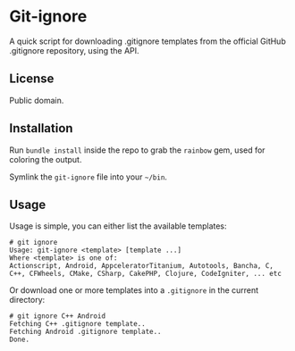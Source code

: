 Git-ignore
===

A quick script for downloading .gitignore templates from the official GitHub .gitignore repository, using the API.

License
---

Public domain.

Installation
---

Run `bundle install` inside the repo to grab the `rainbow` gem, used for coloring the output.

Symlink the `git-ignore` file into your `~/bin`.

Usage
---

Usage is simple, you can either list the available templates:

    # git ignore
    Usage: git-ignore <template> [template ...]
    Where <template> is one of:
    Actionscript, Android, AppceleratorTitanium, Autotools, Bancha, C, C++, CFWheels, CMake, CSharp, CakePHP, Clojure, CodeIgniter, ... etc

Or download one or more templates into a `.gitignore` in the current directory:

    # git ignore C++ Android
    Fetching C++ .gitignore template..
    Fetching Android .gitignore template..
    Done.
